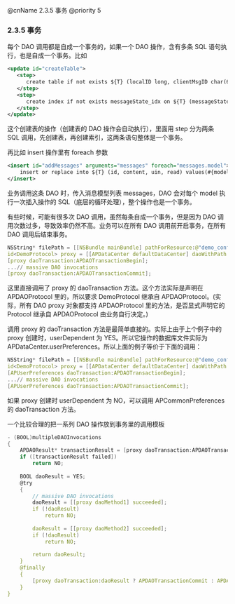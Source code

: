 @cnName 2.3.5 事务
@priority 5

### 2.3.5 事务

每个 DAO 调用都是自成一个事务的，如果一个 DAO 操作，含有多条 SQL 语句执行，也是自成一个事务。比如
```xml
<update id="createTable">
   <step>
      create table if not exists ${T} (localID long, clientMsgID char(64) primary key, msgID long, userID char(20), userType text, side integer, templateCode text, templateData text, bizMemo text, bizType text, appId text, link text, createTime long, messageState integer, extendData text, mediaState text, contextData text, egg text)
   </step>
   <step>
      create index if not exists messageState_idx on ${T} (messageState)
   </step>
</update>
```

这个创建表的操作（创建表的 DAO 操作会自动执行），里面用 step 分为两条 SQL 调用，先创建表，再创建索引，这两条语句整体是一个事务。

再比如 insert 操作里有 foreach 参数
```xml
<insert id="addMessages" arguments="messages" foreach="messages.model">
    insert or replace into ${T} (id, content, uin, read) values(#{model.msgId}, #{model.content}, #{model.uin}, #{model.read})
</insert>
```
业务调用这条 DAO 时，传入消息模型列表 messages，DAO 会对每个 model 执行一次插入操作的 SQL（底层的循环处理），整个操作也是一个事务。

有些时候，可能有很多次 DAO 调用，虽然每条自成一个事务，但是因为 DAO 调用次数过多，导致效率仍然不高。业务可以在所有 DAO 调用前开启事务，在所有 DAO 调用后结束事务。

```C
NSString* filePath = [[NSBundle mainBundle] pathForResource:@"demo_config" ofType:@"xml"];
id<DemoProtocol> proxy = [[APDataCenter defaultDataCenter] daoWithPath:filePath userDependent:YES];
[proxy daoTransaction:APDAOTransactionBegin];
...// massive DAO invocations
[proxy daoTransaction:APDAOTransactionCommit];
```

这里直接调用了 proxy 的 daoTransaction 方法。这个方法实际是声明在 APDAOProtocol 里的，所以要求 DemoProtocol 继承自 APDAOProtocol。(实际，所有 DAO proxy 对象都支持 APDAOProtocol 里的方法，是否显式声明它的 Protocol 继承自 APDAOProtocol 由业务自行决定。)

调用 proxy 的 daoTransaction 方法是最简单直接的。实际上由于上个例子中的 proxy 创建时，userDependent 为 YES。所以它操作的数据库文件实际为 APDataCenter.userPreferences。所以上面的例子等价于下面的调用：
```C
NSString* filePath = [[NSBundle mainBundle] pathForResource:@"demo_config" ofType:@"xml"];
id<DemoProtocol> proxy = [[APDataCenter defaultDataCenter] daoWithPath:filePath userDependent:YES];
[APUserPreferences daoTransaction:APDAOTransactionBegin];
...// massive DAO invocations
[APUserPreferences daoTransaction:APDAOTransactionCommit];
```

如果 proxy 创建时 userDependent 为 NO，可以调用 APCommonPreferences 的 daoTransaction 方法。

一个比较合理的把一系列 DAO 操作放到事务里的调用模板
```C
- (BOOL)multipleDAOInvocations
{
    APDAOResult* transactionResult = [proxy daoTransaction:APDAOTransactionBegin];
    if ([transactionResult failed])
        return NO;
    
    BOOL daoResult = YES;
    @try
    {
        // massive DAO invocations
        daoResult = [[proxy daoMethod1] succeeded];
        if (!daoResult)
            return NO;
        
        daoResult = [[proxy daoMethod2] succeeded];
        if (!daoResult)
            return NO;
        
        return daoResult;
    }
    @finally
    {
        [proxy daoTransaction:daoResult ? APDAOTransactionCommit : APDAOTransactionRollback];
    }
}
```